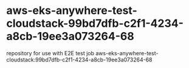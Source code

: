 # aws-eks-anywhere-test-cloudstack-99bd7dfb-c2f1-4234-a8cb-19ee3a073264-68
repository for use with E2E test job aws-eks-anywhere-test-cloudstack:99bd7dfb-c2f1-4234-a8cb-19ee3a073264-68
